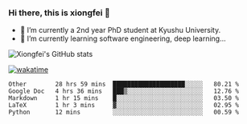 ### Hi there, this is xiongfei 👋


- 🔭 I’m currently a 2nd year PhD student at Kyushu University.
- 🌱 I’m currently learning software engineering, deep learning...

<!--
**Toma62299781/Toma62299781** is a ✨ _special_ ✨ repository because its `README.md` (this file) appears on your GitHub profile.
Here are some ideas to get you started:
-->

![Xiongfei's GitHub stats](https://github-readme-stats.vercel.app/api?username=Toma62299781)


[![wakatime](https://wakatime.com/badge/user/9e8d5516-d162-43e7-9563-87295d455a71.svg)](https://wakatime.com/@9e8d5516-d162-43e7-9563-87295d455a71)

<!--START_SECTION:waka-->
```text
Other        28 hrs 59 mins  ████████████████████░░░░░   80.21 % 
Google Doc   4 hrs 36 mins   ███▒░░░░░░░░░░░░░░░░░░░░░   12.76 % 
Markdown     1 hr 15 mins    █░░░░░░░░░░░░░░░░░░░░░░░░   03.50 % 
LaTeX        1 hr 3 mins     ▓░░░░░░░░░░░░░░░░░░░░░░░░   02.95 % 
Python       12 mins         ░░░░░░░░░░░░░░░░░░░░░░░░░   00.59 % 
```
<!--END_SECTION:waka-->

